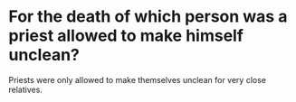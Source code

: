 # For the death of which person was a priest allowed to make himself unclean?

Priests were only allowed to make themselves unclean for very close relatives.

